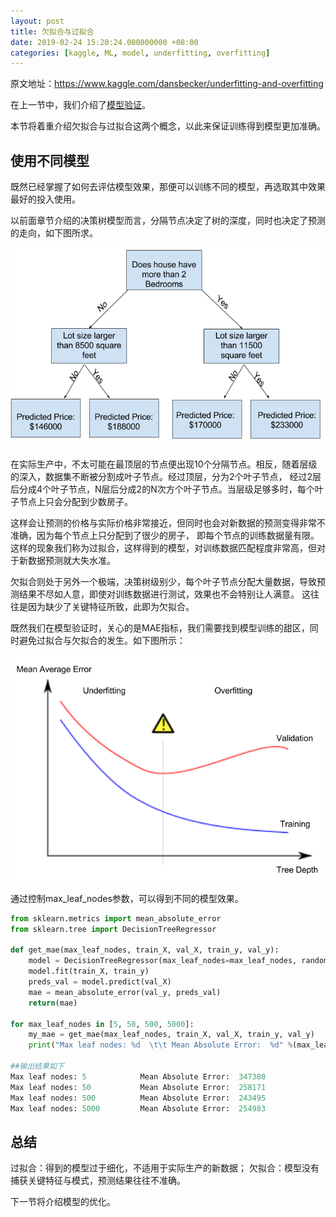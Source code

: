 ```yaml
---
layout: post
title: 欠拟合与过拟合
date: 2019-02-24 15:20:24.000000000 +08:00
categories: [kaggle, ML, model, underfitting, overfitting]
---
```


原文地址：https://www.kaggle.com/dansbecker/underfitting-and-overfitting

在上一节中，我们介绍了[模型验证](http://godfreyjohnson.github.io/2019/02/Kaggel-%E6%A8%A1%E5%9E%8B%E9%AA%8C%E8%AF%81/)。

本节将着重介绍欠拟合与过拟合这两个概念，以此来保证训练得到模型更加准确。

## 使用不同模型

既然已经掌握了如何去评估模型效果，那便可以训练不同的模型，再选取其中效果最好的投入使用。

以前面章节介绍的决策树模型而言，分隔节点决定了树的深度，同时也决定了预测的走向，如下图所求。

![DecesionTree](../assets/images/DecesionTree.png)

在实际生产中，不太可能在最顶层的节点便出现10个分隔节点。相反，随着层级的深入，数据集不断被分割成叶子节点。经过顶层，分为2个叶子节点，
经过2层后分成4个叶子节点，N层后分成2的N次方个叶子节点。当层级足够多时，每个叶子节点上只会分配到少数房子。

这样会让预测的价格与实际价格非常接近，但同时也会对新数据的预测变得非常不准确，因为每个节点上只分配到了很少的房子，
即每个节点的训练数据量有限。这样的现象我们称为过拟合，这样得到的模型，对训练数据匹配程度非常高，但对于新数据预测就大失水准。

欠拟合则处于另外一个极端，决策树级别少，每个叶子节点分配大量数据，导致预测结果不尽如人意，即使对训练数据进行测试，效果也不会特别让人满意。
这往往是因为缺少了关键特征所致，此即为欠拟合。

既然我们在模型验证时，关心的是MAE指标，我们需要找到模型训练的甜区，同时避免过拟合与欠拟合的发生。如下图所示：

![FitAndError](../assets/images/fitanderror.png)

通过控制max_leaf_nodes参数，可以得到不同的模型效果。

```python
from sklearn.metrics import mean_absolute_error
from sklearn.tree import DecisionTreeRegressor

def get_mae(max_leaf_nodes, train_X, val_X, train_y, val_y):
    model = DecisionTreeRegressor(max_leaf_nodes=max_leaf_nodes, random_state=0)
    model.fit(train_X, train_y)
    preds_val = model.predict(val_X)
    mae = mean_absolute_error(val_y, preds_val)
    return(mae)
    
for max_leaf_nodes in [5, 50, 500, 5000]:
    my_mae = get_mae(max_leaf_nodes, train_X, val_X, train_y, val_y)
    print("Max leaf nodes: %d  \t\t Mean Absolute Error:  %d" %(max_leaf_nodes, my_mae))
    
##输出结果如下
Max leaf nodes: 5  		     Mean Absolute Error:  347380
Max leaf nodes: 50  		 Mean Absolute Error:  258171
Max leaf nodes: 500  		 Mean Absolute Error:  243495
Max leaf nodes: 5000  		 Mean Absolute Error:  254983
```

## 总结
过拟合：得到的模型过于细化，不适用于实际生产的新数据；
欠拟合：模型没有捕获关键特征与模式，预测结果往往不准确。

下一节将介绍模型的优化。